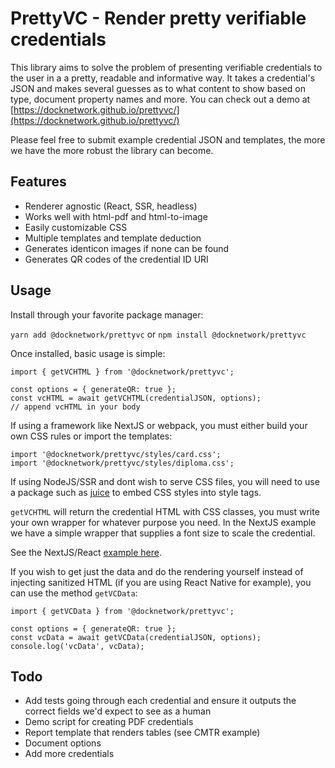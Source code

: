 # PrettyVC - Render pretty verifiable credentials

This library aims to solve the problem of presenting verifiable credentials to the user in a a pretty, readable and informative way. It takes a credential's JSON and makes several guesses as to what content to show based on type, document property names and more. You can check out a demo at [https://docknetwork.github.io/prettyvc/](https://docknetwork.github.io/prettyvc/)

Please feel free to submit example credential JSON and templates, the more we have the more robust the library can become.

## Features
- Renderer agnostic (React, SSR, headless)
- Works well with html-pdf and html-to-image
- Easily customizable CSS
- Multiple templates and template deduction
- Generates identicon images if none can be found
- Generates QR codes of the credential ID URI

## Usage

Install through your favorite package manager:

`yarn add @docknetwork/prettyvc` or `npm install @docknetwork/prettyvc`

Once installed, basic usage is simple:
```
import { getVCHTML } from '@docknetwork/prettyvc';

const options = { generateQR: true };
const vcHTML = await getVCHTML(credentialJSON, options);
// append vcHTML in your body
```

If using a framework like NextJS or webpack, you must either build your own CSS rules or import the templates:
```
import '@docknetwork/prettyvc/styles/card.css';
import '@docknetwork/prettyvc/styles/diploma.css';
```

If using NodeJS/SSR and dont wish to serve CSS files, you will need to use a package such as [juice](https://github.com/Automattic/juice) to embed CSS styles into style tags.

`getVCHTML` will return the credential HTML with CSS classes, you must write your own wrapper for whatever purpose you need. In the NextJS example we have a simple wrapper that supplies a font size to scale the credential.

See the NextJS/React [example here](./demo).

If you wish to get just the data and do the rendering yourself instead of injecting sanitized HTML (if you are using React Native for example), you can use the method `getVCData`:
```
import { getVCData } from '@docknetwork/prettyvc';

const options = { generateQR: true };
const vcData = await getVCData(credentialJSON, options);
console.log('vcData', vcData);
```

## Todo
- Add tests going through each credential and ensure it outputs the correct fields we'd expect to see as a human
- Demo script for creating PDF credentials
- Report template that renders tables (see CMTR example)
- Document options
- Add more credentials
